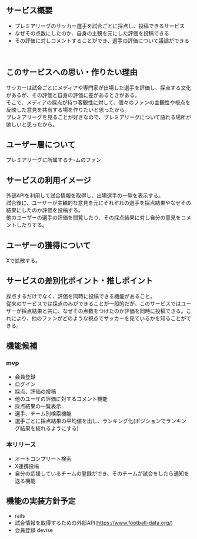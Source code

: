 ## サービス概要
 - プレミアリーグのサッカー選手を試合ごとに採点し、投稿できるサービス
 - なぜその点数にしたのか、自身の主観を元にした評価を投稿できる
 - その評価に対しコメントすることができ、選手の評価について議論ができる

<br>

## このサービスへの思い・作りたい理由
サッカーは試合ごとにメディアや専門家が出場した選手を評価し、採点する文化があるが、その評価と自身の評価に差があるときがある。
<br>
そこで、メディアの採点が持つ客観性に対して、個々のファンの主観性や視点を反映した意見を共有する場を作りたいと思ったから。
<br>
プレミアリーグを見ることが好きなので、プレミアリーグについて語れる場所が欲しいと思ったから。

## ユーザー層について
プレミアリーグに所属するチ-ムのファン

## サービスの利用イメージ
外部APIを利用して試合情報を取得し、出場選手の一覧を表示する。
<br>
試合後に、ユーザーが主観的な意見を元にそれぞれの選手を採点結果やなぜその結果にしたのか評価を投稿する。
<br>
他のユーザーの選手の評価を閲覧したり、その採点結果に対し自分の意見をコメントしたりする。


## ユーザーの獲得について
Xで拡散する。

## サービスの差別化ポイント・推しポイント
採点するだけでなく、評価を同時に投稿できる機能があること。<br>
従来のサービスでは採点のみができることが一般的だが、このサービスではユーザーが採点結果と共に、なぜその点数をつけたのか評価を同時に投稿できる。これにより、他のファンがどのような視点でサッカーを見ているかを知ることができる。

## 機能候補
### mvp
- 会員登録
- ログイン
- 採点、評価の投稿
- 他のユーザの評価に対するコメント機能
- 採点結果の一覧表示
- 選手、チーム別検索機能
- 選手ごとに採点結果の平均値を出し、ランキング化(ポジションでランキング結果を絞れるようにする)

### 本リリース
- オートコンプリート検索
- X連携投稿
- 自分の応援しているチームの登録ができ、そのチームが試合をしたら通知を送る機能



## 機能の実装方針予定
- rails
- 試合情報を取得するための外部API(https://www.football-data.org/)
- 会員登録 devise
